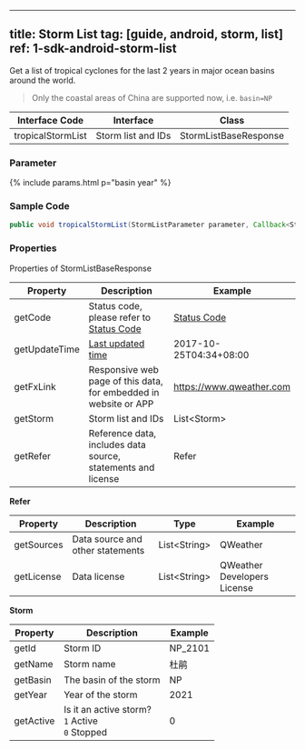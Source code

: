 <!--
 * @Date: 2025-03-06 10:02:06
 * @LastEditors: 韩笑白
 * @LastEditTime: 2025-03-12 17:22:13
 * @FilePath: /dev-site/docs/_en/android-sdk/tropical-cyclone/android-storm-list.md
-->
---
title: Storm List
tag: [guide, android, storm, list]
ref: 1-sdk-android-storm-list
---
Get a list of tropical cyclones for the last 2 years in major ocean basins around the world.

> Only the coastal areas of China are supported now, i.e. `basin=NP`


| Interface Code| Interface          | Class  |
| -------- | ---------------- | ------- |
| tropicalStormList | Storm list and IDs  | StormListBaseResponse |

### Parameter

{% include params.html p="basin year" %}

### Sample Code

```java
public void tropicalStormList(StormListParameter parameter, Callback<StormListBaseResponse> callback);
```

### Properties

Properties of StormListBaseResponse

| Property            | Description     | Example                    |
| --------------- | -------- | ---------------------- |
| getCode         | Status code, please refer to [Status Code](/en/docs/resource/status-code/) | [Status Code](/docs/resource/status-code/)        |
| getUpdateTime | [Last updated time](/en/docs/resource/glossary/#update-time)  | 2017-10-25T04:34+08:00      |
| getFxLink |Responsive web page of this data, for embedded in website or APP  | https://www.qweather.com |
| getStorm | Storm list and IDs | List&lt;Storm&gt; |
| getRefer  | Reference data, includes data source, statements and license | Refer  |


**Refer**

| Property | Description  |  Type |  Example  |
| ---------- | ----------- | ------------------ | ------------ |
| getSources | Data source and other statements  | List&lt;String&gt; | QWeather     |
| getLicense | Data license      | List&lt;String&gt; | QWeather Developers License |


**Storm**

| Property         | Description                                                                    | Example               |
| ------------ | ----------------------------------------------------- | -------------------- |
| getId      | Storm ID                              | NP_2101 |
| getName        | Storm name                                      | 杜鹃           |
| getBasin       | The basin of the storm                              |    NP    |
| getYear       | Year of the storm                              |    2021    |
| getActive       | Is it an active storm?<br />`1` Active <br /> `0` Stopped                             |    0    |
